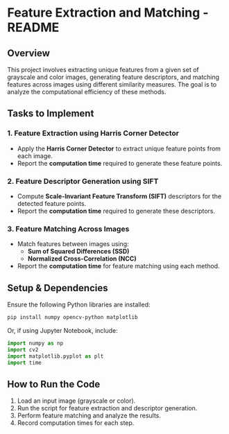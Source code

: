 # **Feature Extraction and Matching - README**  

## **Overview**  
This project involves extracting unique features from a given set of grayscale and color images, generating feature descriptors, and matching features across images using different similarity measures. The goal is to analyze the computational efficiency of these methods.  

## **Tasks to Implement**  

### **1. Feature Extraction using Harris Corner Detector**  
- Apply the **Harris Corner Detector** to extract unique feature points from each image.  
- Report the **computation time** required to generate these feature points.  

### **2. Feature Descriptor Generation using SIFT**  
- Compute **Scale-Invariant Feature Transform (SIFT)** descriptors for the detected feature points.  
- Report the **computation time** required to generate these descriptors.  

### **3. Feature Matching Across Images**  
- Match features between images using:  
  - **Sum of Squared Differences (SSD)**  
  - **Normalized Cross-Correlation (NCC)**  
- Report the **computation time** for feature matching using each method.  

## **Setup & Dependencies**  
Ensure the following Python libraries are installed:  
```bash
pip install numpy opencv-python matplotlib
```
Or, if using Jupyter Notebook, include:  
```python
import numpy as np
import cv2
import matplotlib.pyplot as plt
import time
```

## **How to Run the Code**  
1. Load an input image (grayscale or color).  
2. Run the script for feature extraction and descriptor generation.  
3. Perform feature matching and analyze the results.  
4. Record computation times for each step.  

